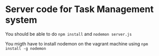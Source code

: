 # Server code for Task Management system
You should be able to do
`npm install` and `nodemon server.js`

You migth have to install nodemon on the vagrant machine using
`npm install -g nodemon`


